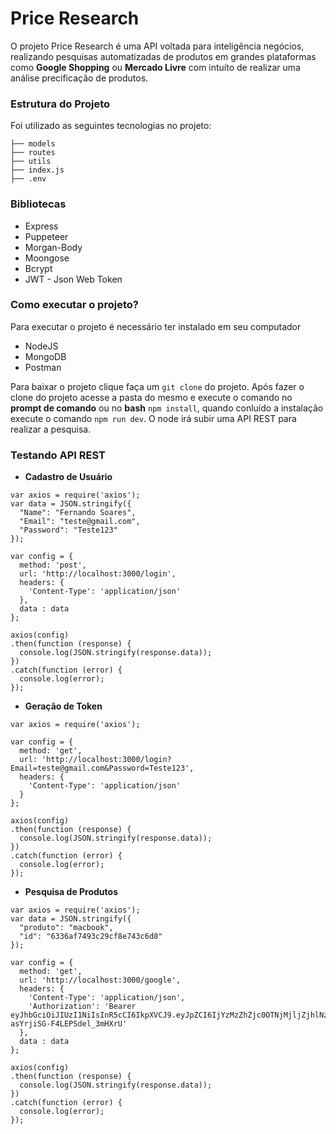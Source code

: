 # Price Research
O projeto Price Research é uma API voltada para inteligência negócios, realizando pesquisas automatizadas de produtos em grandes plataformas como <b>Google Shopping</b> ou <b>Mercado Livre</b> com intuíto de realizar uma análise precificação de produtos.

### <b>Estrutura do Projeto</b>
Foi utilizado as seguintes tecnologias no projeto:

  
    ├── models                   
    ├── routes                    
    ├── utils                     
    ├── index.js                    
    ├── .env

### <b>Bibliotecas</b>
- Express
- Puppeteer
- Morgan-Body
- Moongose
- Bcrypt
- JWT - Json Web Token

### <b>Como executar o projeto?</b>

Para executar o projeto é necessário ter instalado em seu computador

- NodeJS
- MongoDB
- Postman

Para baixar o projeto clique faça um `git clone` do projeto. Após fazer o clone do projeto acesse a pasta do mesmo e execute o comando no <b>prompt de comando</b> ou no <b>bash</b> `npm install`, quando conluído a instalação execute o comando `npm run dev`. O node irá subir uma API REST para realizar a pesquisa.

### <b>Testando API REST</b>

- <b>Cadastro de Usuário</b>
```
var axios = require('axios');
var data = JSON.stringify({
  "Name": "Fernando Soares",
  "Email": "teste@gmail.com",
  "Password": "Teste123"
});

var config = {
  method: 'post',
  url: 'http://localhost:3000/login',
  headers: { 
    'Content-Type': 'application/json'
  },
  data : data
};

axios(config)
.then(function (response) {
  console.log(JSON.stringify(response.data));
})
.catch(function (error) {
  console.log(error);
});
```
- <b>Geração de Token</b>
```
var axios = require('axios');

var config = {
  method: 'get',
  url: 'http://localhost:3000/login?Email=teste@gmail.com&Password=Teste123',
  headers: { 
    'Content-Type': 'application/json'
  }
};

axios(config)
.then(function (response) {
  console.log(JSON.stringify(response.data));
})
.catch(function (error) {
  console.log(error);
});
```
- <b>Pesquisa de Produtos</b>
```
var axios = require('axios');
var data = JSON.stringify({
  "produto": "macbook",
  "id": "6336af7493c29cf8e743c6d8"
});

var config = {
  method: 'get',
  url: 'http://localhost:3000/google',
  headers: { 
    'Content-Type': 'application/json', 
    'Authorization': 'Bearer eyJhbGciOiJIUzI1NiIsInR5cCI6IkpXVCJ9.eyJpZCI6IjYzMzZhZjc0OTNjMjljZjhlNzQzYzZkOCIsImlhdCI6MTY2NDUyOTExN30.xVQeylU4l5mHOFEad-asYrjiSG-F4LEPSdel_3mHXrU'
  },
  data : data
};

axios(config)
.then(function (response) {
  console.log(JSON.stringify(response.data));
})
.catch(function (error) {
  console.log(error);
});
```